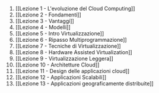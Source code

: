 1. [[Lezione 1 - L'evoluzione del Cloud Computing]]
2. [[Lezione 2 - Fondamenti]]
3. [[Lezione 3 - Vantaggi]]
4. [[Lezione 4 - Modelli]]
5. [[Lezione 5 - Intro Virtualizzazione]]
6. [[Lezione 6 - Ripasso Multiprogrammazione]]
7. [[Lezione 7 - Tecniche di Virtualizzazione]]
8. [[Lezione 8 - Hardware Assisted Virtualization]]
9. [[Lezione 9 - Virtualizzazione Leggera]]
10. [[Lezione 10 - Architetture Cloud]]
11. [[Lezione 11 - Design delle applicazioni cloud]]
12. [[Lezione 12 - Applicazioni Scalabili]]
13. [[Lezione 13 - Applicazioni geograficamente distribuite]]